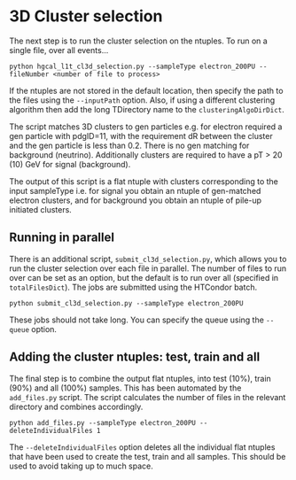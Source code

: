 # 3D Cluster selection
The next step is to run the cluster selection on the ntuples. To run on a single file, over all events...

```
python hgcal_l1t_cl3d_selection.py --sampleType electron_200PU --fileNumber <number of file to process>
```

If the ntuples are not stored in the default location, then specify the path to the files using the `--inputPath` option. Also, if using a different clustering algorithm then add the long TDirectory name to the `clusteringAlgoDirDict`. 

The script matches 3D clusters to gen particles e.g. for electron required a gen particle with pdgID=11, with the requirement dR between the cluster and the gen particle is less than 0.2. There is no gen matching for background (neutrino). Additionally clusters are required to have a pT > 20 (10) GeV for signal (background).

The output of this script is a flat ntuple with clusters corresponding to the input sampleType i.e. for signal you obtain an ntuple of gen-matched electron clusters, and for background you obtain an ntuple of pile-up initiated clusters. 

## Running in parallel
There is an additional script, `submit_cl3d_selection.py`, which allows you to run the cluster selection over each file in parallel. The number of files to run over can be set as an option, but the default is to run over all (specified in `totalFilesDict`). The jobs are submitted using the HTCondor batch.

```
python submit_cl3d_selection.py --sampleType electron_200PU
```

These jobs should not take long. You can specify the queue using the `--queue` option.

## Adding the cluster ntuples: test, train and all
The final step is to combine the output flat ntuples, into test (10%), train (90%) and all (100%) samples. This has been automated by the `add_files.py` script. The script calculates the number of files in the relevant directory and combines accordingly.

```
python add_files.py --sampleType electron_200PU --deleteIndividualFiles 1
```
The `--deleteIndividualFiles` option deletes all the individual flat ntuples that have been used to create the test, train and all samples. This should be used to avoid taking up to much space.
